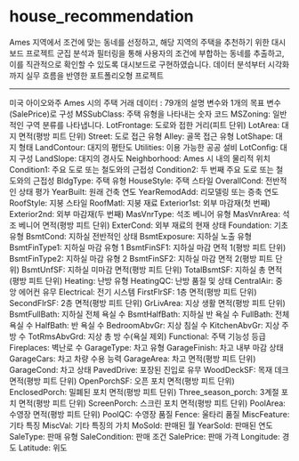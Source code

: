 # house_recommendation

Ames 지역에서 조건에 맞는 동네를 선정하고, 해당 지역의 주택을 추천하기 위한 대시보드 프로젝트
군집 분석과 필터링을 통해 사용자의 조건에 부합하는 동네를 추출하고, 이를 직관적으로 확인할 수 있도록 대시보드로 구현하였습니다.
데이터 분석부터 시각화까지 실무 흐름을 반영한 포트폴리오형 프로젝트

---

미국 아이오와주 Ames 시의 주택 거래 데이터 : 79개의 설명 변수와 1개의 목표 변수(SalePrice)로 구성
MSSubClass: 주택 유형을 나타내는 숫자 코드
MSZoning: 일반적인 구역 분류를 나타냅니다.
LotFrontage: 도로와 접한 거리(피트 단위)
LotArea: 대지 면적(평방 피트 단위)
Street: 도로 접근 유형
Alley: 골목 접근 유형
LotShape: 대지 형태
LandContour: 대지의 평탄도
Utilities: 이용 가능한 공공 설비
LotConfig: 대지 구성
LandSlope: 대지의 경사도
Neighborhood: Ames 시 내의 물리적 위치
Condition1: 주요 도로 또는 철도와의 근접성
Condition2: 두 번째 주요 도로 또는 철도와의 근접성
BldgType: 주택 유형
HouseStyle: 주택 스타일
OverallCond: 전반적인 상태 평가
YearBuilt: 원래 건축 연도
YearRemodAdd: 리모델링 또는 증축 연도
RoofStyle: 지붕 스타일
RoofMatl: 지붕 재료
Exterior1st: 외부 마감재(첫 번째)
Exterior2nd: 외부 마감재(두 번째)
MasVnrType: 석조 베니어 유형
MasVnrArea: 석조 베니어 면적(평방 피트 단위)
ExterCond: 외부 재료의 현재 상태
Foundation: 기초 유형
BsmtCond: 지하실 전반적인 상태
BsmtExposure: 지하실 노출 유형
BsmtFinType1: 지하실 마감 유형 1
BsmtFinSF1: 지하실 마감 면적 1(평방 피트 단위)
BsmtFinType2: 지하실 마감 유형 2
BsmtFinSF2: 지하실 마감 면적 2(평방 피트 단위)
BsmtUnfSF: 지하실 미마감 면적(평방 피트 단위)
TotalBsmtSF: 지하실 총 면적(평방 피트 단위)
Heating: 난방 유형
HeatingQC: 난방 품질 및 상태
CentralAir: 중앙 에어컨 유무
Electrical: 전기 시스템
FirstFlrSF: 1층 면적(평방 피트 단위)
SecondFlrSF: 2층 면적(평방 피트 단위)
GrLivArea: 지상 생활 면적(평방 피트 단위)
BsmtFullBath: 지하실 전체 욕실 수
BsmtHalfBath: 지하실 반 욕실 수
FullBath: 전체 욕실 수
HalfBath: 반 욕실 수
BedroomAbvGr: 지상 침실 수
KitchenAbvGr: 지상 주방 수
TotRmsAbvGrd: 지상 총 방 수(욕실 제외)
Functional: 주택 기능성 등급
Fireplaces: 벽난로 수
GarageType: 차고 유형
GarageFinish: 차고 내부 마감 상태
GarageCars: 차고 차량 수용 능력
GarageArea: 차고 면적(평방 피트 단위)
GarageCond: 차고 상태
PavedDrive: 포장된 진입로 유무
WoodDeckSF: 목재 데크 면적(평방 피트 단위)
OpenPorchSF: 오픈 포치 면적(평방 피트 단위)
EnclosedPorch: 밀폐된 포치 면적(평방 피트 단위)
Three_season_porch: 3계절 포치 면적(평방 피트 단위)
ScreenPorch: 스크린 포치 면적(평방 피트 단위)
PoolArea: 수영장 면적(평방 피트 단위)
PoolQC: 수영장 품질
Fence: 울타리 품질
MiscFeature: 기타 특징
MiscVal: 기타 특징의 가치
MoSold: 판매된 월
YearSold: 판매된 연도
SaleType: 판매 유형
SaleCondition: 판매 조건
SalePrice: 판매 가격
Longitude: 경도
Latitude: 위도